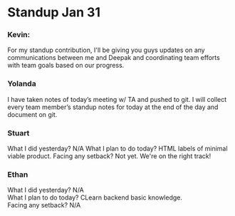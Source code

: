 # Standup Jan 31
### Kevin:
For my standup contribution, I'll be giving you guys updates on any communications between me and Deepak and coordinating team efforts with team goals based on our progress.

### Yolanda
I have taken notes of today’s meeting w/ TA and pushed to git. I will collect every team member’s standup notes for today at the end of the day and document on git.

### Stuart
What I did yesterday?      N/A
What I plan to do today? HTML labels of minimal viable product.
Facing any setback?          Not yet. We're on the right track!

### Ethan
What I did yesterday?      N/A <br>
What I plan to do today?   CLearn backend basic knowledge. <br>
Facing any setback?        N/A
